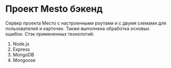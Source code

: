 
# Проект Mesto бэкенд

Сервер проекта Место с настроенными роутами и с двумя схемами для пользователей и карточек.
Также выполнена обработка основых ошибок.
Стэк примененных технологий:
1. Node.js
2. Express
3. MongoDB
4. Mongoose
